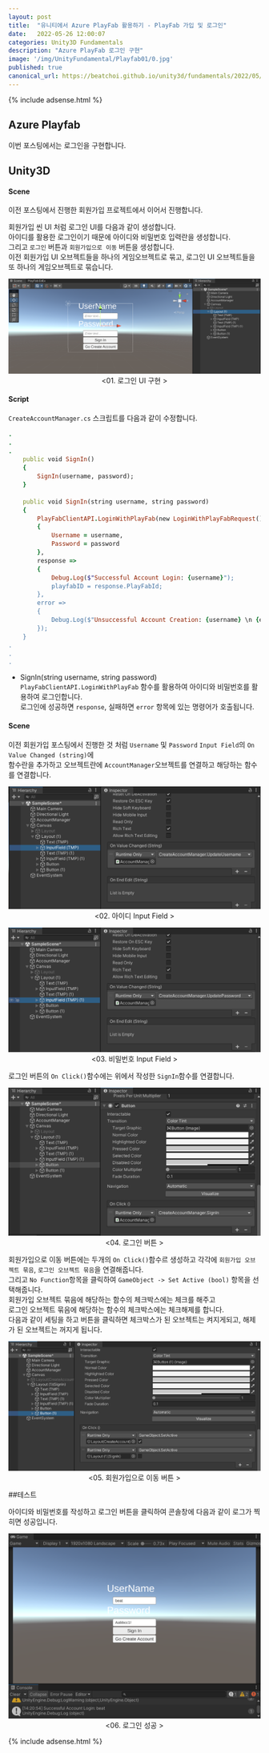 ```yaml
---
layout: post
title:  "유니티에서 Azure PlayFab 활용하기 - PlayFab 가입 및 로그인"
date:   2022-05-26 12:00:07
categories: Unity3D Fundamentals
description: "Azure PlayFab 로그인 구현"
image: '/img/UnityFundamental/Playfab01/0.jpg'
published: true
canonical_url: https://beatchoi.github.io/unity3d/fundamentals/2022/05/26/Playfab03/
---
```

  
  
  {% include adsense.html %}
  
  
## Azure Playfab  
이번 포스팅에서는 로그인을 구현합니다.  
    
## Unity3D   
#### Scene  
이전 포스팅에서 진행한 회원가입 프로젝트에서 이어서 진행합니다.  
  
회원가입 씬 UI 처럼 로그인 UI를 다음과 같이 생성합니다.  
아이디를 활용한 로그인이기 때문에 아이디와 비밀번호 입력란을 생성합니다.  
그리고 `로그인` 버튼과 `회원가입으로 이동` 버튼을 생성합니다.  
이전 회원가입 UI 오브젝트들을 하나의 게임오브젝트로 묶고, 로그인 UI 오브젝트들을 또 하나의 게임오브젝트로 묶습니다.  
  
<p align="center"><img src="/img/UnityFundamental/Playfab03/1.png"><br/>
<01. 로그인 UI 구현 ></p>  
  
#### Script
  
`CreateAccountManager.cs` 스크립트를 다음과 같이 수정합니다.   
  
```ruby
.
.
.
    public void SignIn()
    {
        SignIn(username, password);
    }
  
    public void SignIn(string username, string password)
    {
        PlayFabClientAPI.LoginWithPlayFab(new LoginWithPlayFabRequest()
        {
            Username = username,
            Password = password 
        },
        response =>
        {
            Debug.Log($"Successful Account Login: {username}");
            playfabID = response.PlayFabId;
        },
        error =>
        {
            Debug.Log($"Unsuccessful Account Creation: {username} \n {error.ErrorMessage}");
        });
    }
.
.
.
```  
  
* SignIn(string username, string password)
  `PlayFabClientAPI.LoginWithPlayFab` 함수를 활용하여 아이디와 비밀번호를 활용하여 로그인합니다.  
  로그인에 성공하면 `response`, 실패하면 `error` 항목에 있는 명령어가 호출됩니다.  
  
#### Scene
  
이전 회원가입 포스팅에서 진행한 것 처럼 `Username` 및 `Password` `Input Field`의 `On Value Changed (string)`에  
함수란을 추가하고 오브젝트란에 `AccountManager`오브젝트를 연결하고 해당하는 함수를 연결합니다.  
  
<p align="center"><img src="/img/UnityFundamental/Playfab03/2.png"><br/>
<02. 아이디 Input Field ></p>  
  
<p align="center"><img src="/img/UnityFundamental/Playfab03/3.png"><br/>
<03. 비밀번호 Input Field ></p>    
  
로그인 버튼의 `On Click()`함수에는 위에서 작성한 `SignIn`함수를 연결합니다.  
  
<p align="center"><img src="/img/UnityFundamental/Playfab03/4.png"><br/>
<04. 로그인 버튼 ></p>    
  
회원가입으로 이동 버튼에는 두개의 `On Click()`함수르 생성하고 각각에 `회원가입 오브젝트 묶음`, `로그인 오브젝트 묶음`을 연결해줍니다.  
그리고 `No Function`항목을 클릭하여 `GameObject -> Set Active (bool)` 항목을 선택해줍니다.  
회원가입 오브젝트 묶음에 해당하는 함수의 체크박스에는 체크를 해주고  
로그인 오브젝트 묶음에 해당하는 함수의 체크박스에는 체크해제를 합니다.  
다음과 같이 세팅을 하고 버튼을 클릭하면 체크박스가 된 오브젝트는 켜지게되고, 해제가 된 오브젝트는 꺼지게 됩니다.  
  
<p align="center"><img src="/img/UnityFundamental/Playfab03/5.png"><br/>
<05. 회원가입으로 이동 버튼 ></p>   
  
##테스트
  
아이디와 비밀번호를 작성하고 로그인 버튼을 클릭하여 콘솔창에 다음과 같이 로그가 찍히면 성공입니다.  
  
<p align="center"><img src="/img/UnityFundamental/Playfab03/6.png"><br/>
<06. 로그인 성공 ></p>   
  
  
  {% include adsense.html %}
  
  
  
